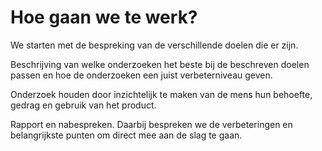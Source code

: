 # Hoe gaan we te werk?

We starten met de bespreking van de verschillende doelen die er zijn.

Beschrijving van welke onderzoeken het beste bij de beschreven doelen passen en hoe de onderzoeken een juist verbeterniveau geven.

Onderzoek houden door inzichtelijk te maken van de mens hun behoefte, gedrag en gebruik van het product.

Rapport en nabespreken. Daarbij bespreken we de verbeteringen en belangrijkste punten om direct mee aan de slag te gaan.
